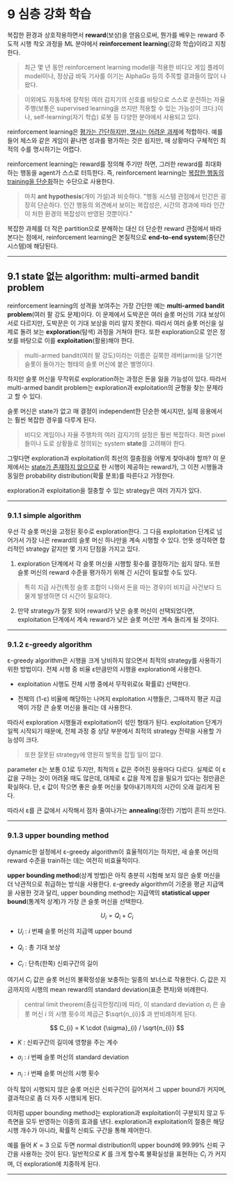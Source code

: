 # 9 심층 강화 학습

복잡한 환경과 상호작용하면서 **reward**(보상)을 얻음으로써, 뭔가를 배우는 reward 주도적 시행 착오 과정을 ML 분야에서 **reinforcement learning**(강화 학습)이라고 지칭한다.

> 최근 몇 년 동안 reinforcement learning model을 적용한 비디오 게임 플레이 model이나, 정상급 바둑 기사를 이기는 AlphaGo 등의 주목할 결과들이 많이 나왔다. 

>이외에도 자동차에 장착된 여러 감지기의 신호를 바탕으로 스스로 운전하는 자율주행(보통은 supervised learning을 쓰지만 적용할 수 있는 가능성이 크다.)이나, self-learning(자기 학습) 로봇 등 다양한 분야에서 사용되고 있다.

reinforcement learning은 <U>평가는 간단하지만, 명시는 어려운 과제</U>에 적합하다. 예를 들어 체스와 같은 게임이 끝나면 성과를 평가하는 것은 쉽지만, 매 상황마다 구체적인 최적의 수를 명시하기는 어렵다.

reinforcement learning는 reward를 정의해 주기만 하면, 그러한 reward를 최대화하는 행동을 agent가 스스로 터득한다. 즉, reinforcement learning는 <U>복잡한 행동의 training을 단순화</U>하는 수단으로 사용한다. 

> 마치 **ant hypothesis**(개미 가설)과 비슷하다. "행동 시스템 관점에서 인간은 굉장히 단순하다. 인간 행동의 외견에서 보이는 복잡성은, 시간의 경과에 따라 인간이 처한 환경의 복잡성이 반영된 것뿐이다."

복잡한 과제를 더 작은 partition으로 분해하는 대신 더 단순한 reward 관점에서 바라본다는 점에서, reinforcement learning은 본질적으로 **end-to-end system**(종단간 시스템)에 해당된다.

---

## 9.1 state 없는 algorithm: multi-armed bandit problem

reinforcement learning의 성격을 보여주는 가장 간단한 예는 **multi-armed bandit problem**(여러 팔 강도 문제)이다. 이 문제에서 도박꾼은 여러 슬롯 머신의 기대 보상이 서로 다르지만, 도박꾼은 이 기대 보상을 미리 알지 못한다. 따라서 여러 슬롯 머신을 실제로 돌려 보는 **exploration**(탐색) 과정을 거쳐야 한다. 또한 exploration으로 얻은 정보를 바탕으로 이를 **exploitation**(활용)해야 한다.

> multi-armed bandit(여러 팔 강도)이라는 이름은 길쭉한 레버(arm)을 당기면 슬롯이 돌아가는 형태의 슬롯 머신에 붙은 별명이다.

하지만 슬롯 머신을 무작위로 exploration하는 과정은 돈을 잃을 가능성이 있다. 따라서 multi-armed bandit problem는 exploration과 exploitation의 균형을 찾는 문제라고 할 수 있다. 

슬롯 머신은 state가 없고 매 결정이 independent한 단순한 예시지만, 실제 응용에서는 훨씬 복잡한 경우를 다루게 된다.

> 비디오 게임이나 자율 주행차의 여러 감지기의 설정은 훨씬 복잡하다. 화면 pixel들이나 도로 상황들로 정의되는 system **state**를 고려해야 한다.

그렇다면 exploration과 exploitation의 최선의 절충점을 어떻게 찾아내야 할까? 이 문제에서는 <U>state가 존재하지 않으므로</U> 한 시행이 제공하는 reward가, 그 이전 시행들과 동일한 probability distribution(확률 분포)를 따른다고 가정한다.

exploration과 exploitation을 절충할 수 있는 strategy은 여러 가지가 있다.

---

### 9.1.1 simple algorithm

우선 각 슬롯 머신을 고정된 횟수로 exploration한다. 그 다음 exploitation 단계로 넘어가서 가장 나은 reward의 슬롯 머신 하나만을 계속 시행할 수 있다. 언뜻 생각하면 합리적인 strategy 같지만 몇 가지 단점을 가지고 있다.

1. exploration 단계에서 각 슬롯 머신을 시행할 횟수를 결정하기는 쉽지 않다. 또한 슬롯 머신의 reward 수준을 평가하기 위해 긴 시간이 필요할 수도 있다.

  > 특히 지급 사건(특정 슬롯 조합이 나와서 돈을 따는 경우)이 비지급 사건보다 드물게 발생하면 더 시간이 필요하다.

2. 만약 strategy가 잘못 되어 reward가 낮은 슬롯 머신이 선택되었다면, exploitation 단계에서 계속 reward가 낮은 슬롯 머신만 계속 돌리게 될 것이다.

---

### 9.1.2 ε-greedy algorithm

ε-greedy algorithm은 시행을 크게 낭비하지 않으면서 최적의 strategy를 사용하기 위한 방법이다. 전체 시행 중 비율 ε만큼만의 시행을 exploration에 사용한다. 

- exploitation 시행도 전체 시행 중에서 무작위로(ε 확률로) 선택한다.

- 전체의 (1-ε) 비율에 해당하는 나머지 exploitation 시행들은, 그때까지 평균 지급액이 가장 큰 슬롯 머신을 돌리는 데 사용한다.

따라서 exploration 시행들과 exploitation이 섞인 형태가 된다. exploitation 단계가 일찍 시작되기 때문에, 전체 과정 중 상당 부분에서 최적의 strategy 전략을 사용할 가능성이 크다.

> 또한 잘못된 strategy에 영원히 발목을 잡힐 일이 없다.

parameter ε는 보통 0.1로 두지만, 최적의 ε 값은 주어진 응용마다 다르다. 실제로 이 ε 값을 구하는 것이 어려울 때도 많은데, 대체로 ε 값을 작게 잡을 필요가 있다는 점만큼은 확실하다. 단, ε 값이 작으면 좋은 슬롯 머신을 찾아내기까지의 시간이 오래 걸리게 된다.

따라서 ε를 큰 값에서 시작해서 점차 줄여나가는 **annealing**(정련) 기법이 흔히 쓰인다.

---

### 9.1.3 upper bounding method

dynamic한 설정에서 ε-greedy algorithm이 효율적이기는 하지만, 새 슬롯 머신의 reward 수준을 train하는 데는 여전히 비효율적이다.

**upper bounding method**(상계 방법)은  아직 충분히 시험해 보지 않은 슬롯 머신을 더 낙관적으로 취급하는 방식을 사용한다. ε-greedy algorithm이 기준을 평균 지급액을 사용한 것과 달리, upper bounding method는 지급액의 **statistical upper bound**(통계적 상계)가 가장 큰 슬롯 머신을 선택한다.

$$ U_{i} = Q_{i} + C_{i} $$

- $U_{i}$ : $i$ 번째 슬롯 머신의 지급액 upper bound

- $Q_{i}$ : 총 기대 보상

- $C_{i}$ : 단측(한쪽) 신뢰구간의 길이

여기서 $C_{i}$ 값은 슬롯 머신의 불확정성을 보충하는 일종의 보너스로 작용한다. $C_{i}$ 값은 지금까지의 시행의 mean reward의 standard deviation(표준 편차)와 비례한다.

> central limit theorem(중심극한정리)에 따라, 이 standard deviation ${\sigma}_{i}$ 은 슬롯 머신 $i$ 의 시행 횟수의 제곱근 $\sqrt{n_{i}}$ 과 반비례하게 된다.

$$ C_{i} = K \cdot {\sigma}_{i} / \sqrt{n_{i}} $$

- $K$ : 신뢰구간의 길이에 영향을 주는 계수

- ${\sigma}_{i}$ : $i$ 번째 슬롯 머신의 standard deviation

- ${n}_{i}$ : $i$ 번째 슬롯 머신의 시행 횟수 

아직 많이 시행되지 않은 슬롯 머신은 신뢰구간이 길어져서 그 upper bound가 커지며, 결과적으로 좀 더 자주 시행되게 된다.

이처럼 upper bounding method는 exploration과 exploitation이 구분되지 않고 두 측면을 모두 반영하는 이중의 효과를 낸다. exploration과 exploitation의 절충은 해당 시행 개수가 아니라, 확률적 신뢰도 구간을 통해 제어한다.

예를 들어 $K=3$ 으로 두면 normal distribution의 upper bound에 99.99% 신뢰 구간을 사용하는 것이 된다. 일반적으로 $K$ 를 크게 할수록 불확실성을 표현하는 $C_{i}$ 가 커지며, 더 exploration에 치중하게 된다.

---
